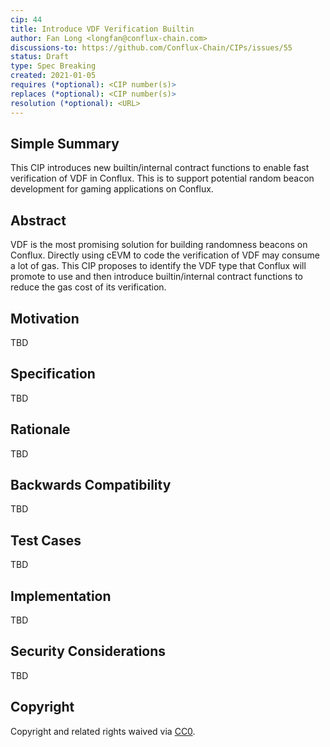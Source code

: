 ```yaml
---
cip: 44
title: Introduce VDF Verification Builtin
author: Fan Long <longfan@conflux-chain.com>
discussions-to: https://github.com/Conflux-Chain/CIPs/issues/55
status: Draft
type: Spec Breaking
created: 2021-01-05
requires (*optional): <CIP number(s)>
replaces (*optional): <CIP number(s)>
resolution (*optional): <URL>
---
```


<!--You can leave these HTML comments in your merged CIP and delete the visible duplicate text guides, they will not appear and may be helpful to refer to if you edit it again. This is the suggested template for new CIPs. Note that a CIP number will be assigned by an editor. When opening a pull request to submit your CIP, please use an abbreviated title in the filename, `CIP-draft_title_abbrev.md`. The title should be 44 characters or less.-->

## Simple Summary

This CIP introduces new builtin/internal contract functions to enable
fast verification of VDF in Conflux. This is to support potential random
beacon development for gaming applications on Conflux.

## Abstract

VDF is the most promising solution for building randomness beacons on Conflux.
Directly using cEVM to code the verification of VDF may consume a lot of gas.
This CIP proposes to identify the VDF type that Conflux will promote to use and
then introduce builtin/internal contract functions to reduce the gas cost of
its verification.

## Motivation

TBD

## Specification

TBD

## Rationale

TBD

## Backwards Compatibility

TBD

## Test Cases

TBD

## Implementation

TBD

## Security Considerations
TBD

## Copyright
Copyright and related rights waived via [CC0](https://creativecommons.org/publicdomain/zero/1.0/).
